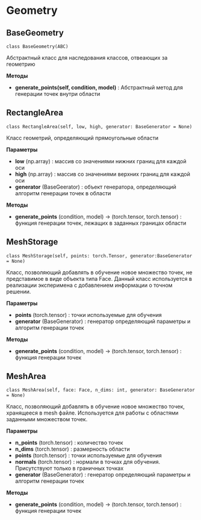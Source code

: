 # Geometry

## BaseGeometry
    class BaseGeometry(ABC)

Абстрактный класс для наследования классов, отвеающих за геометрию

**Методы**

 - **generate_points(self, condition, model)** : Абстрактный метод для генерации точек внутри области


## RectangleArea
    class RectangleArea(self, low, high, generator: BaseGenerator = None)

Класс геометрий, определяющий прямоугольные области

**Параметры** 

- **low** (np.array) : массив со значениями нижних границ для каждой оси
- **high** (np.array) : массив со значениями верхних границ для каждой оси
- **generator** (BaseGeerator) : объект генератора, определяющий алгоритм генерации точек в области

**Методы** 

- **generate_points** (condition, model) -> (torch.tensor, torch.tensor) : функция генерации точек, лежащих в заданных границах области

## MeshStorage
    class MeshStorage(self, points: torch.Tensor, generator:BaseGenerator = None)

Класс, позволяющий добавлять в обучение новое множество точек, не представимое в виде объекта типа Face. Данный класс используется
в реализации эксперимена с добавлением информации о точном решении.

**Параметры** 

- **points** (torch.tensor) : точки  используемые для обучения
- **generator** (BaseGenerator) : генератор определяющий параметры и алгоритм генерации точек

**Методы**

- **generate_points** (condition, model) -> (torch.tensor, torch.tensor) : функция генерации точек



## MeshArea
    class MeshArea(self, face: Face, n_dims: int, generator: BaseGenerator = None)

Класс, позволяющий добавлять в обучение новое множество точек, хранящееся в mesh файле. Используется для работы с областями заданными множеством точек.

**Параметры** 


- **n_points** (torch.tensor) : количество точек
- **n_dims** (torch.tensor) : размерность области
- **points** (torch.tensor) :  точки  используемые для обучения
- **normals** (torch.tensor) :  нормали в точках для обучения. Присутствуют только в граничных точках
- **generator** (BaseGenerator) : генератор определяющий параметры и алгоритм генерации точек

**Методы**

- **generate_points** (condition, model) -> (torch.tensor, torch.tensor) : функция генерации точек

